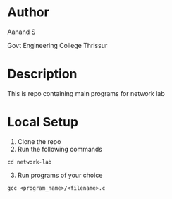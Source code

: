 # Author
Aanand S

Govt Engineering College Thrissur

# Description
This is repo containing main programs for network lab

# Local Setup
1. Clone the repo
2. Run the following commands
```
cd network-lab
```
3. Run programs of your choice
```
gcc <program_name>/<filename>.c
```
